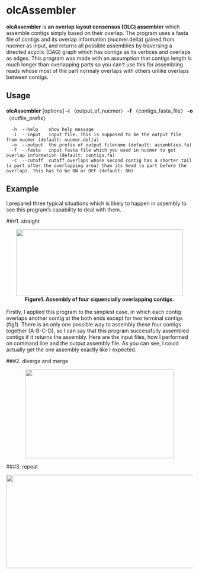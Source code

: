 # olcAssembler
**olcAssembler** is **an overlap layout consensus (OLC) assembler** which assemble contigs simply based on their overlap. The program uses a fasta file of contigs and its overlap information (nucmer.delta) gained from nucmer as input, and returns all possible assemblies by traversing a directed acyclic (DAG) graph which has contigs as its vertices and overlaps as edges. This program was made with an assumption that contigs length is much longer than overlapping parts so you can't use this for assembling reads whose most of the part normaly overlaps with others unlike overlaps between contigs. 

## Usage
**olcAssembler** [options] **-i** 〈output_of_nucmer〉 **-f** 〈contigs_fasta_file〉 **-o** 〈outfile_prefix〉
```
  -h  --help    show help message
  -i  --input   input file. This is supposed to be the output file from nucmer (default: nucmer.delta)
  -o  --output  the prefix of output filename (default: assemblies.fa)
  -f  --fasta   input fasta file which you used in nucmer to get overlap information (default: contigs.fa)
  -c  --cutoff  cutoff overlaps whose second contig has a shorter tail (a part after the overlapping area) than its head (a part before the overlap). This has to be ON or OFF (default: ON)
  ```

## Example
 I prepared three typical situations which is likely to happen in assembly to see this program’s capability to deal with them.
 
###1. straight
<div align="center">
<img src="https://upload.wikimedia.org/wikipedia/commons/f/ff/%E3%82%AD%E3%83%A3%E3%83%97%E3%83%81%E3%83%A3.PNG" width="450" height="180" />
</div>
<div align="center">
<b>Figure1. Assembly of four siquencially overlapping contigs.</b>   
</div>
<br>
Firstly, I applied this program to the simplest case, in which each contig overlaps another contig at the both ends except for two terminal contigs (fig1). There is an only one possible way to assembly these four contigs together (A-B-C-D), so I can say that this program successfully assembled contigs if it returns the assembly. Here are the input files, how I performed on command line and the output assembly file. As you can see, I could actually get the one assembly exactly like I expected.


###2. diverge and merge
<div align="center">
<img src="https://upload.wikimedia.org/wikipedia/commons/2/29/%E3%82%AD%E3%83%A3%E3%83%97%E3%83%81%E3%83%A32.PNG" width="400" height="240" />
</div>

###3. repeat
<div align="center">
<img src="https://upload.wikimedia.org/wikipedia/commons/2/29/%E3%82%AD%E3%83%A3%E3%83%97%E3%83%81%E3%83%A33.PNG" width="630" height="252" />
</div>


